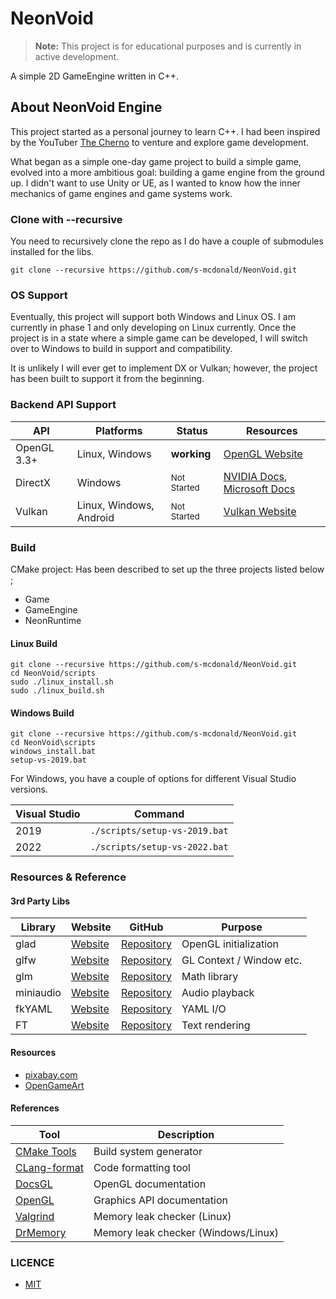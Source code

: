 # NeonVoid

> **Note:** This project is for educational purposes and is currently in active development.

A simple 2D GameEngine written in C++.

## About NeonVoid Engine

This project started as a personal journey to learn C++. I had been inspired by the
YouTuber [The Cherno](https://github.com/thecherno) to venture and explore game development.

What began as a simple one-day game project to build a simple game, evolved into a more ambitious goal: building a game engine from the ground up.
I didn't want to use Unity or UE, as I wanted to know how the inner mechanics of game engines and game systems work.

### Clone with --recursive

You need to recursively clone the repo as I do have a couple of submodules installed for the libs.

```
git clone --recursive https://github.com/s-mcdonald/NeonVoid.git
```

### OS Support
Eventually, this project will support both Windows and Linux OS. I am currently in phase 1 and only developing on Linux currently.
Once the project is in a state where a simple game can be developed, I will switch over to Windows to build in support and compatibility.

It is unlikely I will ever get to implement DX or Vulkan; however, the project has been built to support it from the beginning.


### Backend API Support


 | API         | Platforms | Status                 | Resources |
 |-------------|-----------|------------------------|-----------|
 | OpenGL 3.3+ | Linux, Windows | **working**            | [OpenGL Website](https://www.opengl.org/) |
 | DirectX     | Windows | <sub>Not Started</sub> | [NVIDIA Docs](https://developer.nvidia.com/directx), [Microsoft Docs](https://learn.microsoft.com/en-us/windows/win32/directx) |
 | Vulkan      | Linux, Windows, Android | <sub>Not Started</sub> | [Vulkan Website](https://www.vulkan.org/) |


### Build

CMake project: Has been described to set up the three projects listed below ;
- Game
- GameEngine 
- NeonRuntime

#### Linux Build
```shell
git clone --recursive https://github.com/s-mcdonald/NeonVoid.git
cd NeonVoid/scripts
sudo ./linux_install.sh
sudo ./linux_build.sh
```

#### Windows Build
```shell
git clone --recursive https://github.com/s-mcdonald/NeonVoid.git
cd NeonVoid\scripts
windows_install.bat
setup-vs-2019.bat
```

For Windows, you have a couple of options for different Visual Studio versions.

| Visual Studio | Command                       |
|---------------|-------------------------------|
| 2019          | `./scripts/setup-vs-2019.bat` |
| 2022          | `./scripts/setup-vs-2022.bat` |




### Resources & Reference

#### 3rd Party Libs

| Library   | Website                                      | GitHub | Purpose                       |
|-----------|----------------------------------------------|--------|-------------------------------|
| glad      | [Website](https://glad.dav1d.de/)           | [Repository](https://github.com/Dav1dde/glad) | OpenGL initialization  |
| glfw      | [Website](https://www.glfw.org/)           | [Repository](https://github.com/glfw/glfw) | GL Context / Window etc. |
| glm       | [Website](https://glm.g-truc.net/)           | [Repository](https://github.com/icaven/glm) | Math library  |
| miniaudio | [Website](https://miniaud.io/)           | [Repository](https://github.com/mackron/miniaudio) | Audio playback   |
| fkYAML    | [Website](https://fktn-k.github.io/fkYAML/)  | [Repository](https://github.com/fktn-k/fkYAML) | YAML I/O  |
| FT        | [Website](https://freetype.org/)  | [Repository](https://github.com/freetype/freetype) | Text rendering                |


#### Resources

* [pixabay.com](https://pixabay.com/sound-effects/)
* [OpenGameArt](https://opengameart.org/)


#### References

| Tool | Description |
|------|-------------|
| [CMake Tools](https://cmake.org/download/) | Build system generator |
| [CLang-format](https://clang.llvm.org/docs/ClangFormat.html) | Code formatting tool |
| [DocsGL](http://docs.gl/) | OpenGL documentation |
| [OpenGL](https://www.opengl.org/) | Graphics API documentation |
| [Valgrind](https://valgrind.org/) | Memory leak checker (Linux) |
| [DrMemory](https://drmemory.org) | Memory leak checker (Windows/Linux) |

### LICENCE
- [MIT](LICENSE)